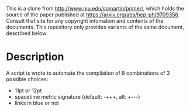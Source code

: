 This is a clone from <http://www.niu.edu/spmartin/primer/>, which holds the source of the paper published at <https://arxiv.org/abs/hep-ph/9709356>.
Consult that site for any copyright infomation and contents of the documents.
This repository only provides variants of the same document, described below:

# Description

A script is wrote to automate the compliation of 8 combinations of 3 possible choices:

- 11pt or 12pt
- spacetime metric signature (default: -+++, alt: +---)
- links in blue or not

